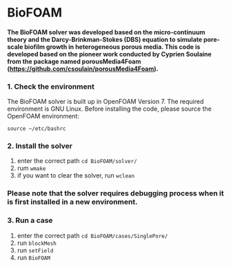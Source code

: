 # BioFOAM
#### The BioFOAM solver was developed based on the micro-continuum theory and the Darcy-Brinkman-Stokes (DBS) equation to simulate pore-scale biofilm growth in heterogeneous porous media. This code is developed based on the pioneer work conducted by Cyprien Soulaine from the package named porousMedia4Foam (https://github.com/csoulain/porousMedia4Foam).

### 1. Check the environment

The BioFOAM solver is built up in OpenFOAM Version 7. The required environment is GNU Linux. Before installing the code, please source the OpenFOAM environment:
```
source ~/etc/bashrc
```

### 2. Install the solver

1) enter the correct path ```cd BioFOAM/solver/```
2) rum  ```wmake```
3) if you want to clear the solver, run ```wclean```

### Please note that the solver requires debugging process when it is first installed in a new environment.

### 3. Run a case

1) enter the correct path ```cd BioFOAM/cases/SinglePore/```
2) run  ```blockMesh```
3) run ```setField```
3) run ```BioFOAM```
